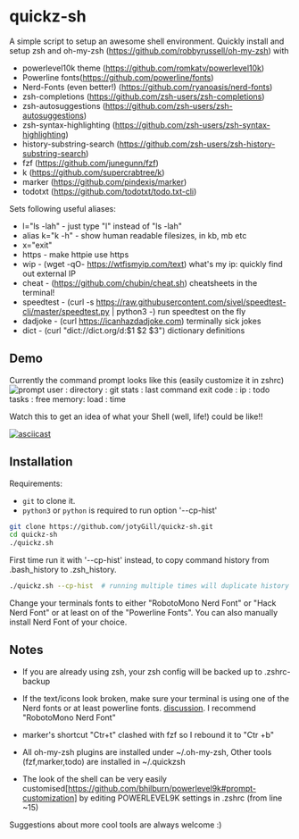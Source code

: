 # quickz-sh
A simple script to setup an awesome shell environment.
Quickly install and setup zsh and oh-my-zsh (https://github.com/robbyrussell/oh-my-zsh) with
* powerlevel10k theme (https://github.com/romkatv/powerlevel10k)
* Powerline fonts(https://github.com/powerline/fonts)
* Nerd-Fonts (even better!) (https://github.com/ryanoasis/nerd-fonts)
* zsh-completions (https://github.com/zsh-users/zsh-completions)
* zsh-autosuggestions (https://github.com/zsh-users/zsh-autosuggestions)
* zsh-syntax-highlighting (https://github.com/zsh-users/zsh-syntax-highlighting)
* history-substring-search (https://github.com/zsh-users/zsh-history-substring-search)
* fzf (https://github.com/junegunn/fzf)
* k (https://github.com/supercrabtree/k)
* marker (https://github.com/pindexis/marker)
* todotxt (https://github.com/todotxt/todo.txt-cli)

Sets following useful aliases:
* l="ls -lah"     - just type "l" instead of "ls -lah"
* alias k="k -h"						- show human readable filesizes, in kb, mb etc
* x="exit"
* https - make httpie use https
* wip - (wget -qO- https://wtfismyip.com/text) what's my ip: quickly find out external IP
* cheat - (https://github.com/chubin/cheat.sh) cheatsheets in the terminal!
* speedtest - (curl -s https://raw.githubusercontent.com/sivel/speedtest-cli/master/speedtest.py | python3 -) run speedtest on the fly
* dadjoke - (curl https://icanhazdadjoke.com) terminally sick jokes
* dict - (curl "dict://dict.org/d:$1 $2 $3")  dictionary definitions


## Demo

Currently the command prompt looks like this (easily customize it in zshrc)
![prompt](https://user-images.githubusercontent.com/8462091/43674765-8bb13a76-9817-11e8-8b7b-16b8b1998408.png)
user :  directory  :  git stats : last command exit code : ip : todo tasks : free memory: load : time

Watch this to get an idea of what your Shell (well, life!) could be like!!

[![asciicast](https://asciinema.org/a/225226.svg)](https://asciinema.org/a/225226)


## Installation
Requirements:
* `git` to clone it.
* `python3` or `python` is required to run option '--cp-hist'

``` bash
git clone https://github.com/jotyGill/quickz-sh.git
cd quickz-sh
./quickz.sh
```
First time run it with '--cp-hist' instead, to copy command history from .bash_history to .zsh_history.
``` bash
./quickz.sh --cp-hist  # running multiple times will duplicate history entries
```

Change your terminals fonts to either "RobotoMono Nerd Font" or "Hack Nerd Font" or at least on of the "Powerline Fonts".
You can also manually install Nerd Font of your choice.

## Notes
* If you are already using zsh, your zsh config will be backed up to .zshrc-backup

* If the text/icons look broken, make sure your terminal is using one of the Nerd fonts or at least powerline fonts. [discussion](https://github.com/powerline/fonts/issues/185). I recommend "RobotoMono Nerd Font"

* marker's shortcut "Ctr+t" clashed with fzf so I rebound it to "Ctr +b"

* All oh-my-zsh plugins are installed under ~/.oh-my-zsh, Other tools (fzf,marker,todo) are installed in ~/.quickzsh

* The look of the shell can be very easily customised[https://github.com/bhilburn/powerlevel9k#prompt-customization] by editing POWERLEVEL9K settings in .zshrc (from line ~15)


Suggestions about more cool tools are always welcome :)
